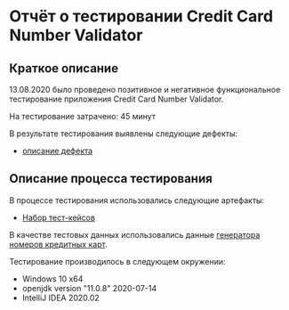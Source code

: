 # Отчёт о тестировании Credit Card Number Validator

## Краткое описание

13.08.2020 было проведено позитивное и негативное функциональное тестирование приложения Credit Card Number Validator.

На тестирование затрачено: 45 минут

В результате тестирования выявлены следующие дефекты:
* [описание дефекта](https://github.com/Satura/javaqa-homework-1.1-2/issues/1)


## Описание процесса тестирования

В процессе тестирования использовались следующие артефакты:
* [Набор тест-кейсов](https://docs.google.com/spreadsheets/d/1_3pHX70nfMOuITghuxrfbaSxt6ApZ-Kw-_HUTd7V6dk/edit?usp=sharing)


В качестве тестовых данных использовались данные [генератора номеров кредитных карт](https://fakepersongenerator.com/Random1/credit_card_generator).

Тестирование производилось в следующем окружении:
* Windows 10 x64
* openjdk version "11.0.8" 2020-07-14
* IntelliJ IDEA 2020.02
